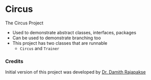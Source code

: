 # Circus
The Circus Project

- Used to demonstrate abstract classes, interfaces, packages
- Can be used to demonstrate branching too
- This project has two classes that are runnable
    - `Circus` and `Trainer`


### Credits

Initial version of this project was developed by [Dr. Damith Rajapakse](https://github.com/damithc)